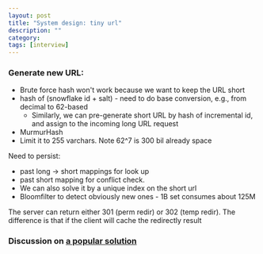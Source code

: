 ```yaml
---
layout: post
title: "System design: tiny url"
description: ""
category: 
tags: [interview]
---
```


### Generate new URL:

* Brute force hash won't work because we want to keep the URL short
* hash of (snowflake id + salt) - need to do base conversion, e.g., from decimal to 62-based
  * Similarly, we can pre-generate short URL by hash of incremental id, and assign to the incoming long URL request
* MurmurHash 
* Limit it to 255 varchars. Note 62^7 is 300 bil already space

Need to persist:

* past long -> short mappings for look up
* past short mapping for conflict check. 
 * We can also solve it by a unique index on the short url 
 * Bloomfilter to detect obviously new ones - 1B set consumes about 125M 

The server can return either 301 (perm redir) or 302 (temp redir). The difference is that if the client will cache the redirectly result

### Discussion on [a popular solution](https://github.com/donnemartin/system-design-primer/blob/master/solutions/system_design/pastebin/README.md)


